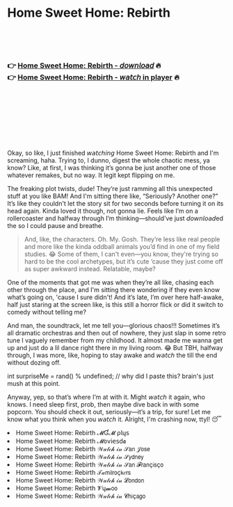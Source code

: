<h1>Home Sweet Home: Rebirth</h1>

<br><br><br>

<h3>👉 <a href="https://Coreys-maivormame1979.github.io/hrjlslecez/">Home Sweet Home: Rebirth - 𝘥𝘰𝘸𝘯𝘭𝘰𝘢𝘥</a> 🔥<br>
👉 <a href="https://Coreys-maivormame1979.github.io/hrjlslecez/">Home Sweet Home: Rebirth - 𝘸𝘢𝘵𝘤𝘩 in player</a> 🔥
</h3>



<br><br><br><br><br><br><br>


Okay, so like, I just finished 𝘸𝘢𝘵𝘤𝘩𝘪𝘯𝘨 Home Sweet Home: Rebirth and I'm screaming, haha. Trying to, I dunno, digest the whole chaotic mess, ya know? Like, at first, I was thinking it’s gonna be just another one of those whatever remakes, but no way. It legit kept flipping on me. 

The freaking plot twists, dude! They’re just ramming all this unexpected stuff at you like BAM! And I'm sitting there like, “Seriously? Another one?” It’s like they couldn't let the story sit for two seconds before turning it on its head again. Kinda loved it though, not gonna lie. Feels like I’m on a rollercoaster and halfway through I’m thinking—should’ve just 𝘥𝘰𝘸𝘯𝘭𝘰𝘢𝘥ed the   so I could pause and breathe. 

> And, like, the characters. Oh. My. Gosh. They’re less like real people and more like the kinda oddball animals you’d find in one of my field studies. 😂 Some of them, I can't even—you know, they're trying so hard to be the cool archetypes, but it’s cute ‘cause they just come off as super awkward instead. Relatable, maybe?

One of the moments that got me was when they’re all like, chasing each other through the place, and I'm sitting there wondering if they even know what’s going on, 'cause I sure didn't! And it’s late, I’m over here half-awake, half just staring at the screen like, is this still a horror flick or did it switch to comedy without telling me?

And man, the soundtrack, let me tell you—glorious chaos!!! Sometimes it’s all dramatic orchestras and then out of nowhere, they just slap in some retro tune I vaguely remember from my childhood. It almost made me wanna get up and just do a lil dance right there in my living room. 😂 But TBH, halfway through, I was more, like, hoping to stay awake and 𝘸𝘢𝘵𝘤𝘩 the   till the end without dozing off.

int surpriseMe = rand() % undefined; // why did I paste this? brain's just mush at this point.

Anyway, yep, so that’s where I’m at with it. Might 𝘸𝘢𝘵𝘤𝘩 it again, who knows. I need sleep first, prob, then maybe dive back in with some popcorn. You should check it out, seriously—it’s a trip, for sure! Let me know what you think when you 𝘸𝘢𝘵𝘤𝘩 it. Alright, I'm crashing now, ttyl! 😴

<li>Home Sweet Home: Rebirth 𝓜Ɠ𝓜 ρ𝗅ų𝗌</li>
<li>Home Sweet Home: Rebirth 𝓜𝗈ν𝗂𝖾𝗌ԁ𝖆</li>
<li>Home Sweet Home: Rebirth 𝒲𝒶𝓉𝒸𝒽 𝒾𝓃 𝒮𝖺𝗇 𝒥𝗈𝗌𝖾</li>
<li>Home Sweet Home: Rebirth 𝒲𝒶𝓉𝒸𝒽 𝒾𝓃 𝒮𝗒𝖽𝗇𝖾𝗒</li>
<li>Home Sweet Home: Rebirth 𝒲𝒶𝓉𝒸𝒽 𝒾𝓃 𝒮𝖺𝗇 𝓕𝗋𝖺𝗇ç𝗂𝗌ç𝗈</li>
<li>Home Sweet Home: Rebirth 𝒯𝒶𝗆𝗂𝗅𝗋𝗈ç𝗄𝑒𝗋𝗌</li>
<li>Home Sweet Home: Rebirth 𝒲𝒶𝓉𝒸𝒽 𝒾𝓃 𝓛𝗈𝗇𝖽𝗈𝗇</li>
<li>Home Sweet Home: Rebirth 𝓥ų𝓶𝗈𝗈</li>
<li>Home Sweet Home: Rebirth 𝒲𝒶𝓉𝒸𝒽 𝒾𝓃 𝓒𝗁𝗂ç𝖺𝗀𝗈</li>
